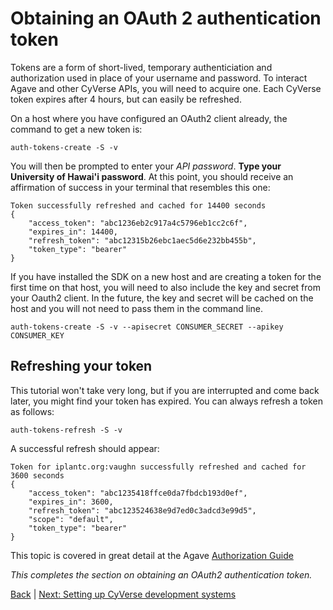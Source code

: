 Obtaining an OAuth 2 authentication token
=========================================

Tokens are a form of short-lived, temporary authenticiation and authorization used in place of your username and password. To interact Agave and other CyVerse APIs, you will need to acquire one. Each CyVerse token expires after 4 hours, but can easily be refreshed.

On a host where you have configured an OAuth2 client already, the command to get a new token is:

```auth-tokens-create -S -v```

You will then be prompted to enter your *API password*. **Type your University of Hawai'i password**.  At this point, you should receive an affirmation of success in your terminal that resembles this one:

```
Token successfully refreshed and cached for 14400 seconds
{
    "access_token": "abc1236eb2c917a4c5796eb1cc2c6f",
    "expires_in": 14400,
    "refresh_token": "abc12315b26ebc1aec5d6e232bb455b",
    "token_type": "bearer"
}
```

If you have installed the SDK on a new host and are creating a token for the first time on that host, you will need to also include the key and secret from your Oauth2 client. In the future, the key and secret will be cached on the host and you will not need to pass them in the command line. 

```auth-tokens-create -S -v --apisecret CONSUMER_SECRET --apikey CONSUMER_KEY```

## Refreshing your token

This tutorial won't take very long, but if you are interrupted and come back later, you might find your token has expired. You can always refresh a token as follows:

```auth-tokens-refresh -S -v```

A successful refresh should appear:

```
Token for iplantc.org:vaughn successfully refreshed and cached for 3600 seconds
{
    "access_token": "abc1235418ffce0da7fbdcb193d0ef",
    "expires_in": 3600,
    "refresh_token": "abc123524638e9d7ed0c3adcd3e99d5",
    "scope": "default",
    "token_type": "bearer"
}
```

This topic is covered in great detail at the Agave [Authorization Guide](http://developer.agaveapi.co/#authorization) 

*This completes the section on obtaining an OAuth2 authentication token.*

[Back](02-getting-started-client-create.md) | [Next: Setting up CyVerse development systems](04-getting-started-systems.md)
